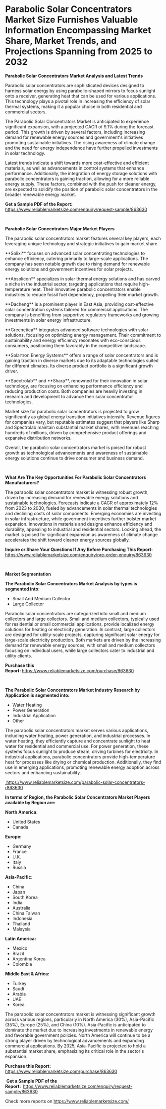<p><h1>Parabolic Solar Concentrators Market Size Furnishes Valuable Information Encompassing Market Share, Market Trends, and Projections Spanning from 2025 to 2032</h1></p><p><strong>Parabolic Solar Concentrators Market Analysis and Latest Trends</strong></p>
<p><p>Parabolic solar concentrators are sophisticated devices designed to harness solar energy by using parabolic-shaped mirrors to focus sunlight onto a receiver, generating heat that can be used for various applications. This technology plays a pivotal role in increasing the efficiency of solar thermal systems, making it a popular choice in both residential and commercial sectors.</p><p>The Parabolic Solar Concentrators Market is anticipated to experience significant expansion, with a projected CAGR of 9.1% during the forecast period. This growth is driven by several factors, including increasing demand for renewable energy sources and government's initiatives promoting sustainable initiatives. The rising awareness of climate change and the need for energy independence have further propelled investments in solar technology.</p><p>Latest trends indicate a shift towards more cost-effective and efficient materials, as well as advancements in control systems that enhance performance. Additionally, the integration of energy storage solutions with parabolic concentrators is gaining traction, allowing for a more reliable energy supply. These factors, combined with the push for cleaner energy, are expected to solidify the position of parabolic solar concentrators in the broader renewable energy market.</p></p>
<p><strong>Get a Sample PDF of the Report:&nbsp;</strong> <a href="https://www.reliablemarketsize.com/enquiry/request-sample/863630?utm_campaign=3460&utm_medium=2&utm_source=Github&utm_content=ia&utm_term=10042025&utm_id=parabolic-solar-concentrators">https://www.reliablemarketsize.com/enquiry/request-sample/863630</a></p>
<p>&nbsp;</p>
<p><strong>Parabolic Solar Concentrators Major Market Players</strong></p>
<p><p>The parabolic solar concentrators market features several key players, each leveraging unique technology and strategic initiatives to gain market share. </p><p>**Solixi** focuses on advanced solar concentrating technologies to enhance efficiency, catering primarily to large-scale applications. The company has seen notable growth due to rising demand for renewable energy solutions and government incentives for solar projects.</p><p>**Absolicon** specializes in solar thermal energy solutions and has carved a niche in the industrial sector, targeting applications that require high-temperature heat. Their innovative parabolic concentrators enable industries to reduce fossil fuel dependency, propelling their market growth.</p><p>**Dacheng** is a prominent player in East Asia, providing cost-effective solar concentration systems tailored for commercial applications. The company is benefiting from supportive regulatory frameworks and growing investments in solar energy infrastructure.</p><p>**Greenetica** integrates advanced software technologies with solar solutions, focusing on optimizing energy management. Their commitment to sustainability and energy efficiency resonates with eco-conscious consumers, positioning them favorably in the competitive landscape.</p><p>**Solartron Energy Systems** offers a range of solar concentrators and is gaining traction in diverse markets due to its adaptable technologies suited for different climates. Its diverse product portfolio is a significant growth driver.</p><p>**Spectrolab** and **Sharp**, renowned for their innovation in solar technology, are focusing on enhancing performance efficiency and reducing production costs. Both companies are heavily investing in research and development to advance their solar concentrator technologies.</p><p>Market size for parabolic solar concentrators is projected to grow significantly as global energy transition initiatives intensify. Revenue figures for companies vary, but reputable estimates suggest that players like Sharp and Spectrolab maintain substantial market shares, with revenues reaching hundreds of millions, driven by comprehensive product offerings and expansive distribution networks.</p><p>Overall, the parabolic solar concentrators market is poised for robust growth as technological advancements and awareness of sustainable energy solutions continue to drive consumer and business demand.</p></p>
<p>&nbsp;</p>
<p><strong>What Are The Key Opportunities For Parabolic Solar Concentrators Manufacturers?</strong></p>
<p><p>The parabolic solar concentrators market is witnessing robust growth, driven by increasing demand for renewable energy solutions and sustainable technologies. Forecasts indicate a CAGR of approximately 12% from 2023 to 2030, fueled by advancements in solar thermal technologies and declining costs of solar components. Emerging economies are investing in solar infrastructure, while government incentives further bolster market expansion. Innovations in materials and designs enhance efficiency and durability, appealing to industrial and residential sectors. Looking ahead, the market is poised for significant expansion as awareness of climate change accelerates the shift toward cleaner energy sources globally.</p></p>
<p><strong>Inquire or Share Your Questions If Any Before Purchasing This Report:</strong> <a href="https://www.reliablemarketsize.com/enquiry/pre-order-enquiry/863630?utm_campaign=3460&utm_medium=2&utm_source=Github&utm_content=ia&utm_term=10042025&utm_id=parabolic-solar-concentrators">https://www.reliablemarketsize.com/enquiry/pre-order-enquiry/863630</a></p>
<p>&nbsp;</p>
<p><strong>Market Segmentation</strong></p>
<p><strong>The Parabolic Solar Concentrators Market Analysis by types is segmented into:</strong></p>
<p><ul><li>Small And Medium Collector</li><li>Large Collector</li></ul></p>
<p><p>Parabolic solar concentrators are categorized into small and medium collectors and large collectors. Small and medium collectors, typically used for residential or small commercial applications, provide localized energy solutions for heating or electricity generation. In contrast, large collectors are designed for utility-scale projects, capturing significant solar energy for large-scale electricity production. Both markets are driven by the increasing demand for renewable energy sources, with small and medium collectors focusing on individual users, while large collectors cater to industrial and utility clients.</p></p>
<p><strong>Purchase this Report:&nbsp;</strong><a href="https://www.reliablemarketsize.com/purchase/863630?utm_campaign=3460&utm_medium=2&utm_source=Github&utm_content=ia&utm_term=10042025&utm_id=parabolic-solar-concentrators">https://www.reliablemarketsize.com/purchase/863630</a></p>
<p>&nbsp;</p>
<p><strong>The Parabolic Solar Concentrators Market Industry Research by Application is segmented into:</strong></p>
<p><ul><li>Water Heating</li><li>Power Generation</li><li>Industrial Application</li><li>Other</li></ul></p>
<p><p>The parabolic solar concentrators market serves various applications, including water heating, power generation, and industrial processes. In water heating, they efficiently capture and concentrate sunlight to heat water for residential and commercial use. For power generation, these systems focus sunlight to produce steam, driving turbines for electricity. In industrial applications, parabolic concentrators provide high-temperature heat for processes like drying or chemical production. Additionally, they find use in emerging applications, promoting renewable energy adoption across sectors and enhancing sustainability.</p></p>
<p><a href="https://www.reliablemarketsize.com/parabolic-solar-concentrators-r863630?utm_campaign=3460&utm_medium=2&utm_source=Github&utm_content=ia&utm_term=10042025&utm_id=parabolic-solar-concentrators">&nbsp;https://www.reliablemarketsize.com/parabolic-solar-concentrators-r863630</a></p>
<p><strong>In terms of Region, the Parabolic Solar Concentrators Market Players available by Region are:</strong></p>
<p>
    <p> <strong> North America: </strong>
        <ul>
            <li>United States</li>
            <li>Canada</li>
        </ul>
        </p> 
    <p> <strong> Europe: </strong>
        <ul>
            <li>Germany</li>
            <li>France</li>
            <li>U.K.</li>
            <li>Italy</li>
            <li>Russia</li>
        </ul>
        </p> 
    <p> <strong> Asia-Pacific: </strong>
        <ul>
            <li>China</li>
            <li>Japan</li>
            <li>South Korea</li>
            <li>India</li>
            <li>Australia</li>
            <li>China Taiwan</li>
            <li>Indonesia</li>
            <li>Thailand</li>
            <li>Malaysia</li>
        </ul>
        </p> 
    <p> <strong> Latin America: </strong>
        <ul>
            <li>Mexico</li>
            <li>Brazil</li>
            <li>Argentina Korea</li>
            <li>Colombia</li>
        </ul>
        </p> 
    <p> <strong> Middle East & Africa: </strong>
        <ul>
            <li>Turkey</li>
            <li>Saudi</li>
            <li>Arabia</li>
            <li>UAE</li>
            <li>Korea</li>
        </ul>
    </p>
    </p>
<p><p>The parabolic solar concentrators market is witnessing significant growth across various regions, particularly in North America (30%), Asia-Pacific (35%), Europe (25%), and China (10%). Asia-Pacific is anticipated to dominate the market due to increasing investments in renewable energy and favorable government policies. North America will continue to be a strong player driven by technological advancements and expanding commercial applications. By 2025, Asia-Pacific is projected to hold a substantial market share, emphasizing its critical role in the sector's expansion.</p></p>
<p><strong>Purchase this Report: </strong><a href="https://www.reliablemarketsize.com/purchase/863630?utm_campaign=3460&utm_medium=2&utm_source=Github&utm_content=ia&utm_term=10042025&utm_id=parabolic-solar-concentrators">https://www.reliablemarketsize.com/purchase/863630</a></p>
<p>&nbsp;<strong>Get a Sample PDF of the Report:&nbsp;&nbsp;</strong><a href="https://www.reliablemarketsize.com/enquiry/request-sample/863630?utm_campaign=3460&utm_medium=2&utm_source=Github&utm_content=ia&utm_term=10042025&utm_id=parabolic-solar-concentrators">https://www.reliablemarketsize.com/enquiry/request-sample/863630</a></p>
<p><strong></strong></p>
<p>Check more reports on <a href="https://www.reliablemarketsize.com/?utm_campaign=3460&utm_medium=2&utm_source=Github&utm_content=ia&utm_term=10042025&utm_id=parabolic-solar-concentrators">https://www.reliablemarketsize.com/</a></p>